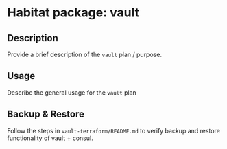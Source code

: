 # Habitat package: vault

## Description

Provide a brief description of the `vault` plan / purpose.

## Usage

Describe the general usage for the `vault` plan

## Backup & Restore

Follow the steps in `vault-terraform/README.md` to verify backup and restore functionality of vault + consul.
